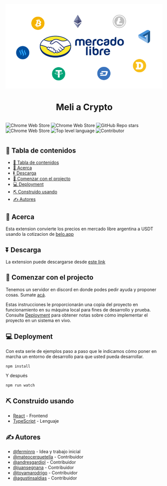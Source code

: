 <p align="center">
  <a href="" rel="noopener">
 <img src="public/logo.png" alt="Project logo"></a>
</p>

<h1 align="center">Meli a Crypto</h1>

<div style="display: flex;
justify-content: center;" >
  
![Chrome Web Store](https://img.shields.io/chrome-web-store/users/pabjndhejioccdbodimjhmgbjhhgphgl?label=Usuarios) 
![Chrome Web Store](https://img.shields.io/chrome-web-store/rating/pabjndhejioccdbodimjhmgbjhhgphgl?label=Rating) 
![GitHub Repo stars](https://img.shields.io/github/stars/ferminrp/meli-to-crypto?label=Stars) 
![Chrome Web Store](https://img.shields.io/chrome-web-store/v/pabjndhejioccdbodimjhmgbjhhgphgl?label=Version)
![Top level language](https://img.shields.io/github/languages/top/ferminrp/meli-to-crypto)
![Contributor](https://img.shields.io/github/contributors/ferminrp/meli-to-crypto)
</div>

## 📝 Tabla de contenidos

- [📝 Tabla de contenidos](#-tabla-de-contenidos)
- [🧐 Acerca <a name = "acerca"></a>](#-acerca-)
- [⏬ Descarga <a name = "descarga"></a>](#-descarga-)
- [🏁 Comenzar con el projecto <a name = "getting_started"></a>](#-comenzar-con-el-projecto-)
- [💻 Deployment](#-deployment)
- [⛏️ Construido usando <a name = "built_using"></a>](#️-construido-usando-)
- [✍️ Autores <a name = "authors"></a>](#️-autores-)

## 🧐 Acerca <a name = "acerca"></a>

Esta extension convierte los precios en mercado libre argentina a USDT usando la cotizacion de [belo.app](https://simple.belo.app/app/referral?referralId=8cNBuoEM&campaign=REVENUE_SHARING)

## ⏬ Descarga <a name = "descarga"></a>

La extension puede descargarse desde [este link](https://chrome.google.com/webstore/detail/meli-a-usdt/pabjndhejioccdbodimjhmgbjhhgphgl)

## 🏁 Comenzar con el projecto <a name = "getting_started"></a>

Tenemos un servidor en discord en donde podes pedir ayuda y proponer cosas. Sumate [acá](https://discord.gg/mGJ9fYwRZB).

Estas instrucciones le proporcionarán una copia del proyecto en funcionamiento en su máquina local para fines de desarrollo y prueba. Consulte [Deployment](#deployment) para obtener notas sobre cómo implementar el proyecto en un sistema en vivo.

## 💻 Deployment

Con esta serie de ejemplos paso a paso que le indicamos cómo poner en marcha un entorno de desarrollo para que usted pueda desarrollar.

```
npm install
```

Y después

```
npm run watch
```

## ⛏️ Construido usando <a name = "built_using"></a>

- [React](https://reactjs.org/) - Frontend
- [TypeScript](https://github.com/microsoft/TypeScript) - Lenguaje

## ✍️ Autores <a name = "authors"></a>

- [@ferminrp](https://github.com/ferminrp) - Idea y trabajo inicial
- [@mateocerquetella](https://github.com/mateocerquetella) - Contribuidor
- [@andresgardiol](https://github.com/andresgardiol) - Contribuidor
- [@juansegnana](https://github.com/juansegnana) - Contribuidor
- [@toyamarodrigo](https://github.com/toyamarodrigo) - Contribuidor
- [@agustinsaldias](https://github.com/agustinsaldias) - Contribuidor
